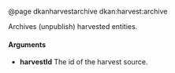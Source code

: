 @page dkanharvestarchive dkan:harvest:archive

Archives (unpublish) harvested entities.

#### Arguments

- **harvestId** The id of the harvest source.
